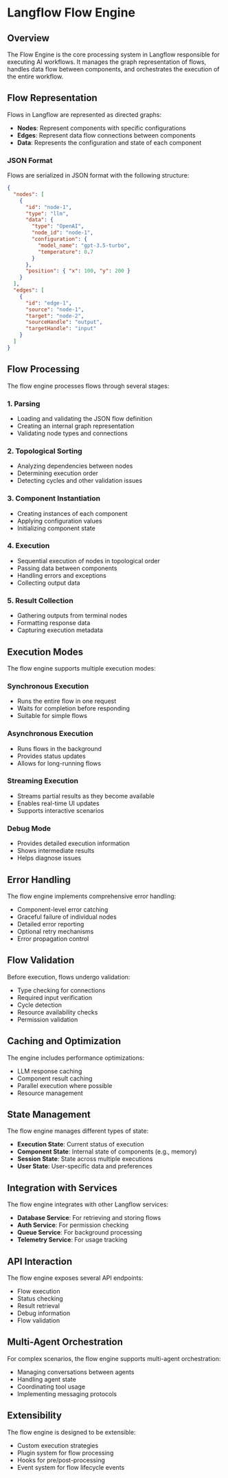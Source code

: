 # Langflow Flow Engine

## Overview

The Flow Engine is the core processing system in Langflow responsible for executing AI workflows. It manages the graph representation of flows, handles data flow between components, and orchestrates the execution of the entire workflow.

## Flow Representation

Flows in Langflow are represented as directed graphs:

- **Nodes**: Represent components with specific configurations
- **Edges**: Represent data flow connections between components
- **Data**: Represents the configuration and state of each component

### JSON Format

Flows are serialized in JSON format with the following structure:

```json
{
  "nodes": [
    {
      "id": "node-1",
      "type": "llm",
      "data": {
        "type": "OpenAI",
        "node_id": "node-1",
        "configuration": {
          "model_name": "gpt-3.5-turbo",
          "temperature": 0.7
        }
      },
      "position": { "x": 100, "y": 200 }
    }
  ],
  "edges": [
    {
      "id": "edge-1",
      "source": "node-1",
      "target": "node-2",
      "sourceHandle": "output",
      "targetHandle": "input"
    }
  ]
}
```

## Flow Processing

The flow engine processes flows through several stages:

### 1. Parsing

- Loading and validating the JSON flow definition
- Creating an internal graph representation
- Validating node types and connections

### 2. Topological Sorting

- Analyzing dependencies between nodes
- Determining execution order
- Detecting cycles and other validation issues

### 3. Component Instantiation

- Creating instances of each component
- Applying configuration values
- Initializing component state

### 4. Execution

- Sequential execution of nodes in topological order
- Passing data between components
- Handling errors and exceptions
- Collecting output data

### 5. Result Collection

- Gathering outputs from terminal nodes
- Formatting response data
- Capturing execution metadata

## Execution Modes

The flow engine supports multiple execution modes:

### Synchronous Execution

- Runs the entire flow in one request
- Waits for completion before responding
- Suitable for simple flows

### Asynchronous Execution

- Runs flows in the background
- Provides status updates
- Allows for long-running flows

### Streaming Execution

- Streams partial results as they become available
- Enables real-time UI updates
- Supports interactive scenarios

### Debug Mode

- Provides detailed execution information
- Shows intermediate results
- Helps diagnose issues

## Error Handling

The flow engine implements comprehensive error handling:

- Component-level error catching
- Graceful failure of individual nodes
- Detailed error reporting
- Optional retry mechanisms
- Error propagation control

## Flow Validation

Before execution, flows undergo validation:

- Type checking for connections
- Required input verification
- Cycle detection
- Resource availability checks
- Permission validation

## Caching and Optimization

The engine includes performance optimizations:

- LLM response caching
- Component result caching
- Parallel execution where possible
- Resource management

## State Management

The flow engine manages different types of state:

- **Execution State**: Current status of execution
- **Component State**: Internal state of components (e.g., memory)
- **Session State**: State across multiple executions
- **User State**: User-specific data and preferences

## Integration with Services

The flow engine integrates with other Langflow services:

- **Database Service**: For retrieving and storing flows
- **Auth Service**: For permission checking
- **Queue Service**: For background processing
- **Telemetry Service**: For usage tracking

## API Interaction

The flow engine exposes several API endpoints:

- Flow execution
- Status checking
- Result retrieval
- Debug information
- Flow validation

## Multi-Agent Orchestration

For complex scenarios, the flow engine supports multi-agent orchestration:

- Managing conversations between agents
- Handling agent state
- Coordinating tool usage
- Implementing messaging protocols

## Extensibility

The flow engine is designed to be extensible:

- Custom execution strategies
- Plugin system for flow processing
- Hooks for pre/post-processing
- Event system for flow lifecycle events